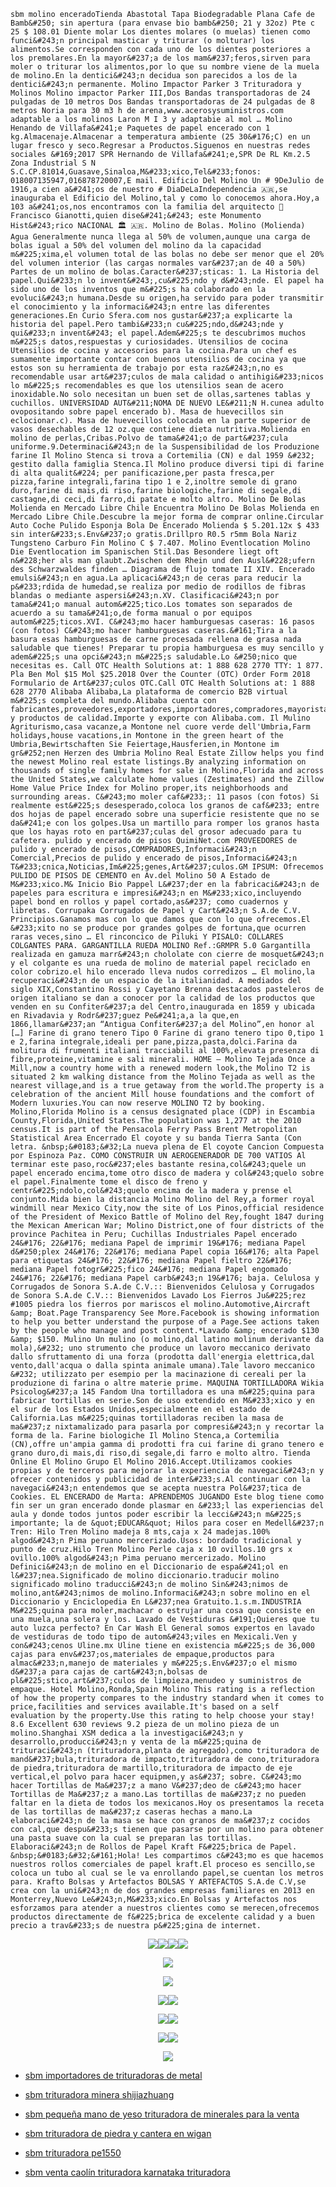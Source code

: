 
```
sbm molino enceradoTienda Abastotal Tapa Biodegradable Plana Cafe de Bamb&#250; sin apertura (para envase bio bamb&#250; 21 y 32oz) Pte c 25 $ 108.01 Diente molar Los dientes molares (o muelas) tienen como funci&#243;n principal masticar y triturar (o molturar) los alimentos.Se corresponden con cada uno de los dientes posteriores a los premolares.En la mayor&#237;a de los mam&#237;feros,sirven para moler o triturar los alimentos,por lo que su nombre viene de la muela de molino.En la dentici&#243;n decidua son parecidos a los de la dentici&#243;n permanente. Molino Impactor Parker 3 Trituradora y Molinos Molino impactor Parker III,Dos Bandas transportadoras de 24 pulgadas de 10 metros Dos Bandas transportadoras de 24 pulgadas de 8 metros Noria para 30 m3 h de arena,www.acerosysuministros.com adaptable a los molinos Laron M I 3 y adaptabie al mol … Molino Henando de Villafa&#241;e Paquetes de papel encerado con 1 kg.Almacenaje.Almacenar a temperatura ambiente (25 30&#176;C) en un lugar fresco y seco.Regresar a Productos.Siguenos en nuestras redes sociales &#169;2017 SPR Hernando de Villafa&#241;e,SPR De RL Km.2.5 Zona Industrial S N S.C.CP.81014,Guasave,Sinaloa,M&#233;xico,Tel&#233;fonos: 018007135947,016878720007,E mail. Edificio Del Molino Un # 9DeJulio de 1916,a cien a&#241;os de nuestro # DiaDeLaIndependencia 🇦🇷,se inauguraba el Edificio del Molino,tal y como lo conocemos ahora.Hoy,a 103 a&#241;os,nos encontramos con la familia del arquitecto 📐 Francisco Gianotti,quien dise&#241;&#243; este Monumento Hist&#243;rico NACIONAL 🏛 🇦🇷. Molino de Bolas. Molino (Molienda) Agua Generalmente nunca llega al 50% de volumen,aunque una carga de bolas igual a 50% del volumen del molino da la capacidad m&#225;xima,el volumen total de las bolas no debe ser menor que el 20% del volumen interior (las cargas normales var&#237;an de 40 a 50%) Partes de un molino de bolas.Caracter&#237;sticas: 1. La Historia del papel.Qui&#233;n lo invent&#243;,cu&#225;ndo y d&#243;nde. El papel ha sido uno de los inventos que m&#225;s ha colaborado en la evoluci&#243;n humana.Desde su origen,ha servido para poder transmitir el conocimiento y la informaci&#243;n entre las diferentes generaciones.En Curio Sfera.com nos gustar&#237;a explicarte la historia del papel.Pero tambi&#233;n cu&#225;ndo,d&#243;nde y qui&#233;n invent&#243; el papel.Adem&#225;s te descubrimos muchos m&#225;s datos,respuestas y curiosidades. Utensilios de cocina Utensilios de cocina y accesorios para la cocina.Para un chef es sumamente importante contar con buenos utensilios de cocina ya que estos son su herramienta de trabajo por esta raz&#243;n,no es recomendable usar art&#237;culos de mala calidad o antihigi&#233;nicos lo m&#225;s recomendables es que los utensilios sean de acero inoxidable.No solo necesitan un buen set de ollas,sartenes tablas y cuchillos. UNIVERSIDAD AUT&#211;NOMA DE NUEVO LE&#211;N H.cunea adulto ovopositando sobre papel encerado b). Masa de huevecillos sin eclocionar.c). Masa de huevecillos colocada en la parte superior de vasos desechables de 12 oz.que contiene dieta nutritiva.Molienda en molino de perlas,Cribas.Polvo de tama&#241;o de part&#237;cula uniforme.9.Determinaci&#243;n de la Suspensibilidad de los Produzione farine Il Molino Stenca si trova a Cortemilia (CN) e dal 1959 &#232; gestito dalla famiglia Stenca.Il Molino produce diversi tipi di farine di alta qualit&#224; per panificazione,per pasta fresca,per pizza,farine integrali,farina tipo 1 e 2,inoltre semole di grano duro,farine di mais,di riso,farine biologiche,farine di segale,di castagne,di ceci,di farro,di patate e molto altro. Molino De Bolas Molienda en Mercado Libre Chile Encuentra Molino De Bolas Molienda en Mercado Libre Chile.Descubre la mejor forma de comprar online.Circular Auto Coche Pulido Esponja Bola De Encerado Molienda $ 5.201.12x $ 433 sin inter&#233;s.Env&#237;o gratis.Drillpro R0.5 r5mm Bola Nariz Tungsteno Carburo Fin Molino C $ 7.407. Molino Eventlocation Molino Die Eventlocation im Spanischen Stil.Das Besondere liegt oft n&#228;her als man glaubt.Zwischen dem Rhein und den Ausl&#228;ufern des Schwarzwaldes finden … Diagrama de flujo tomate II XIV. Encerado emulsi&#243;n en agua.La aplicaci&#243;n de ceras para reducir la p&#233;rdida de humedad,se realiza por medio de rodillos de fibras blandas o mediante aspersi&#243;n.XV. Clasificaci&#243;n por tama&#241;o manual autom&#225;tico.Los tomates son separados de acuerdo a su tama&#241;o,de forma manual o por equipos autom&#225;ticos.XVI. C&#243;mo hacer hamburguesas caseras: 16 pasos (con fotos) C&#243;mo hacer hamburguesas caseras.&#161;Tira a la basura esas hamburguesas de carne procesada rellena de grasa nada saludable que tienes! Preparar tu propia hamburguesa es muy sencillo y adem&#225;s una opci&#243;n m&#225;s saludable.Lo &#250;nico que necesitas es. Call OTC Health Solutions at: 1 888 628 2770 TTY: 1 877. Pla Ben Mol $15 Mol $25.2018 Over the Counter (OTC) Order Form 2018 Formulario de Art&#237;culos OTC.Call OTC Health Solutions at: 1 888 628 2770 Alibaba Alibaba,La plataforma de comercio B2B virtual m&#225;s completa del mundo.Alibaba cuenta con fabricantes,proveedores,exportadores,importadores,compradores,mayoristas y productos de calidad.Importe y exporte con Alibaba.com. Il Mulino Agriturismo,casa vacanze,a Montone nel cuore verde dell'Umbria,Farm holidays,house vacations,in Montone in the green heart of the Umbria,Bewirtschaften Sie Feiertage,Hausferien,in Montone im gr&#252;nen Herzen des Umbria Molino Real Estate Zillow helps you find the newest Molino real estate listings.By analyzing information on thousands of single family homes for sale in Molino,Florida and across the United States,we calculate home values (Zestimates) and the Zillow Home Value Price Index for Molino proper,its neighborhoods and surrounding areas. C&#243;mo moler caf&#233;: 11 pasos (con fotos) Si realmente est&#225;s desesperado,coloca los granos de caf&#233; entre dos hojas de papel encerado sobre una superficie resistente que no se da&#241;e con los golpes.Usa un martillo para romper los granos hasta que los hayas roto en part&#237;culas del grosor adecuado para tu cafetera. pulido y encerado de pisos QuimiNet.com PROVEEDORES de pulido y encerado de pisos,COMPRADORES,Informaci&#243;n Comercial,Precios de pulido y encerado de pisos,Informaci&#243;n T&#233;cnica,Noticias,Im&#225;genes,Art&#237;culos.GM IPSUM: Ofrecemos PULIDO DE PISOS DE CEMENTO en Av.del Molino 50 A Estado de M&#233;xico.M& Inicio Bio Pappel L&#237;der en la fabricaci&#243;n de papeles para escritura e impresi&#243;n en M&#233;xico,incluyendo papel bond en rollos y papel cortado,as&#237; como cuadernos y libretas. Corrupaka Corrugados de Papel y Cart&#243;n S.A.de C.V. Principios.Ganamos mas con lo que damos que con lo que ofrecemos.El &#233;xito no se produce por grandes golpes de fortuna,que ocurren raras veces,sino … El rinconcico de Piluki Y PISALO: COLLARES COLGANTES PARA. GARGANTILLA RUEDA MOLINO Ref.:GRMPR 5.0 Gargantilla realizada en gamuza marr&#243;n chololate con cierre de mosquet&#243;n y el colgante es una rueda de molino de material papel reciclado en color cobrizo.el hilo encerado lleva nudos corredizos … El molino,la recuperaci&#243;n de un espacio de la italianidad. A mediados del siglo XIX,Constantino Rossi y Cayetano Brenna destacados pasteleros de origen italiano se dan a conocer por la calidad de los productos que venden en su Confiter&#237;a del Centro,inaugurada en 1859 y ubicada en Rivadavia y Rodr&#237;guez Pe&#241;a,a la que,en 1866,llamar&#237;an “Antigua Confiter&#237;a del Molino”,en honor al […] Farine di grano tenero Tipo 0 Farine di grano tenero tipo 0,tipo 1 e 2,farina integrale,ideali per pane,pizza,pasta,dolci.Farina da molitura di frumenti italiani tracciabili al 100%,elevata presenza di fibre,proteine,vitamine e sali minerali. HOME — Molino Tejada Once a Mill,now a country home with a renewed modern look,the Molino T2 is situated 2 km walking distance from the Molino Tejada as well as the nearest village,and is a true getaway from the world.The property is a celebration of the ancient Mill house foundations and the comfort of Modern luxuries.You can now reserve MOLINO T2 by booking. Molino,Florida Molino is a census designated place (CDP) in Escambia County,Florida,United States.The population was 1,277 at the 2010 census.It is part of the Pensacola Ferry Pass Brent Metropolitan Statistical Area Encerrado El coyote y su banda Tierra Santa (Con letra. &nbsp;&#0183;&#32;La nueva plena de El coyote Cancion Compuesta por Espinoza Paz. COMO CONSTRUIR UN AEROGENERADOR DE 700 VATIOS Al terminar este paso,roc&#237;eles bastante resina,col&#243;quele un papel encerado encima,tome otro disco de madera y col&#243;quelo sobre el papel.Finalmente tome el disco de freno y centr&#225;ndolo,col&#243;quelo encima de la madera y prense el conjunto.Mida bien la distancia Molino Molino del Rey,a former royal windmill near Mexico City,now the site of Los Pinos,official residence of the President of Mexico Battle of Molino del Rey,fought 1847 during the Mexican American War; Molino District,one of four districts of the province Pachitea in Peru; Cuchillas Industriales Papel encerado 24&#176; 22&#176; mediana Papel de imprimir 19&#176; mediana Papel d&#250;plex 24&#176; 22&#176; mediana Papel copia 16&#176; alta Papel para etiquetas 24&#176; 22&#176; mediana Papel fieltro 22&#176; mediana Papel fotogr&#225;fico 24&#176; mediana Papel engomado 24&#176; 22&#176; mediana Papel carb&#243;n 19&#176; baja. Celulosa y Corrugados de Sonora S.A.de C.V.:: Bienvenidos Celulosa y Corrugados de Sonora S.A.de C.V.:: Bienvenidos Lavado Los Fierros Ju&#225;rez #1005 piedra los fierros por mariscos el molino.Automotive,Aircraft &amp; Boat.Page Transparency See More.Facebook is showing information to help you better understand the purpose of a Page.See actions taken by the people who manage and post content.*Lavado &amp; encerado $130 &amp; $150. Mulino Un mulino (o molino,dal latino molinum derivante da mola),&#232; uno strumento che produce un lavoro meccanico derivato dallo sfruttamento di una forza (prodotta dall'energia elettrica,dal vento,dall'acqua o dalla spinta animale umana).Tale lavoro meccanico &#232; utilizzato per esempio per la macinazione di cereali per la produzione di farina o altre materie prime. MAQUINA TORTILLADORA Wikia Psicolog&#237;a 145 Fandom Una tortilladora es una m&#225;quina para fabricar tortillas en serie.Son de uso extendido en M&#233;xico y en el sur de los Estados Unidos,especialmente en el estado de California.Las m&#225;quinas tortilladoras reciben la masa de ma&#237;z nixtamalizado para pasarla por compresi&#243;n y recortar la forma de la. Farine biologiche Il Molino Stenca,a Cortemilia (CN),offre un'ampia gamma di prodotti fra cui farine di grano tenero e grano duro,di mais,di riso,di segale,di farro e molto altro. Tienda Online El Molino Grupo El Molino 2016.Accept.Utilizamos cookies propias y de terceros para mejorar la experiencia de navegaci&#243;n y ofrecer contenidos y publicidad de inter&#233;s.Al continuar con la navegaci&#243;n entendemos que se acepta nuestra Pol&#237;tica de Cookies. EL ENCERADO de Marta: APRENDEMOS JUGANDO Este blog tiene como fin ser un gran encerado donde plasmar en &#233;l las experiencias del aula y donde todos juntos poder escribir la lecci&#243;n m&#225;s importante; la de &quot;EDUCAR&quot; Hilos para coser en Medell&#237;n Tren: Hilo Tren Molino madeja 8 mts,caja x 24 madejas.100% algod&#243;n Pima peruano mercerizado.Usos: bordado tradicional y punto de cruz.Hilo Tren Molino Perle caja x 10 ovillos.10 grs x ovillo.100% algod&#243;n Pima peruano mercerizado. Molino Definici&#243;n de molino en el Diccionario de espa&#241;ol en l&#237;nea.Significado de molino diccionario.traducir molino significado molino traducci&#243;n de molino Sin&#243;nimos de molino,ant&#243;nimos de molino.Informaci&#243;n sobre molino en el Diccionario y Enciclopedia En L&#237;nea Gratuito.1.s.m.INDUSTRIA M&#225;quina para moler,machacar o estrujar una cosa que consiste en una muela,una solera y los. Lavado de Vestiduras &#191;Quieres que tu auto luzca perfecto? En Car Wash El General somos expertos en lavado de vestiduras de todo tipo de autom&#243;viles en Mexicali.Ven y con&#243;cenos Uline.mx Uline tiene en existencia m&#225;s de 36,000 cajas para env&#237;os,materiales de empaque,productos para almac&#233;n,manejo de materiales y m&#225;s.Env&#237;o el mismo d&#237;a para cajas de cart&#243;n,bolsas de pl&#225;stico,art&#237;culos de limpieza,menudeo y suministros de empaque. Hotel Molino,Ronda,Spain Molino This rating is a reflection of how the property compares to the industry standard when it comes to price,facilities and services available.It's based on a self evaluation by the property.Use this rating to help choose your stay! 8.6 Excellent 630 reviews 9.2 pieza de un molino pieza de un molino.Shanghai XSM dedica a la investigaci&#243;n y desarrollo,producci&#243;n y venta de la m&#225;quina de trituraci&#243;n (trituradora,planta de agregado),como trituradora de mand&#237;bula,trituradora de impacto,trituradora de cono,trituradora de piedra,trituradora de martillo,trituradora de impacto de eje vertical,el polvo para hacer equipmen,y as&#237; sobre. C&#243;mo hacer Tortillas de Ma&#237;z a mano V&#237;deo de c&#243;mo hacer Tortillas de Ma&#237;z a mano.Las tortillas de ma&#237;z no pueden faltar en la dieta de todos los mexicanos.Hoy os presentamos la receta de las tortillas de ma&#237;z caseras hechas a mano.La elaboraci&#243;n de la masa se hace con granos de ma&#237;z cocidos con cal,que despu&#233;s tienen que pasarse por un molino para obtener una pasta suave con la cual se preparan las tortillas. Elaboraci&#243;n de Rollos de Papel Kraft F&#225;brica de Papel. &nbsp;&#0183;&#32;&#161;Hola! Les compartimos c&#243;mo es que hacemos nuestros rollos comerciales de papel kraft.El proceso es sencillo,se coloca un tubo al cual se le va enrollando papel,se cuentan los metros para. Krafto Bolsas y Artefactos BOLSAS Y ARTEFACTOS S.A.de C.V,se crea con la uni&#243;n de dos grandes empresas familiares en 2013 en Monterrey,Nuevo Le&#243;n,M&#233;xico.En Bolsas y Artefactos nos esforzamos para atender a nuestros clientes como se merecen,ofrecemos productos directamente de f&#225;brica de excelente calidad y a buen precio a trav&#233;s de nuestra p&#225;gina de internet. 
```

<div align="center">

<a href="https://es-mill.shibang-china.com/github&k=sbm+molino+encerado"><img src="https://static.shibang-china.com/es/mill/index.jpg"></a><a href="https://es-mill.shibang-china.com/materials.htmlgithub&k=sbm+molino+encerado"><img src="https://static.shibang-china.com/es/mill/materials.jpg"></a><a href="https://es-mill.shibang-china.com/about.htmlgithub&k=sbm+molino+encerado"><img src="https://static.shibang-china.com/es/mill/about.jpg"></a><a href="https://es-mill.shibang-china.com/contact.htmlgithub&k=sbm+molino+encerado"><img src="https://static.shibang-china.com/es/mill/contact.jpg"></a>

<a href="https://es-mill.shibang-china.com/github&k=sbm+molino+encerado"><img src="https://static.shibang-china.com/es/mill/banner.jpg"></a>

<a href="https://swt.shibang-china.com/github&k=sbm+molino+encerado"><img src="https://static.shibang-china.com/es/mill/chat.jpg"></a>

<a href="https://es-mill.shibang-china.com/products/vertical-roller-mill.htmlgithub&k=sbm+molino+encerado"><img src="https://static.shibang-china.com/es/mill/vertical.jpg"></a><a href="https://es-mill.shibang-china.com/products/raymond-mill.htmlgithub&k=sbm+molino+encerado"><img src="https://static.shibang-china.com/es/mill/raymond.jpg"></a>

<a href="https://es-mill.shibang-china.com/products/ultrafine-grinding-mill.htmlgithub&k=sbm+molino+encerado"><img src="https://static.shibang-china.com/es/mill/ultrafine.jpg"></a><a href="https://es-mill.shibang-china.com/products/trapezium-grinding-mill.htmlgithub&k=sbm+molino+encerado"><img src="https://static.shibang-china.com/es/mill/trapezium.jpg"></a>

<a href="https://es-mill.shibang-china.com/products/ball-mill.htmlgithub&k=sbm+molino+encerado"><img src="https://static.shibang-china.com/es/mill/ball.jpg"></a><a href="https://es-mill.shibang-china.com/products/hammer-mill.htmlgithub&k=sbm+molino+encerado"><img src="https://static.shibang-china.com/es/mill/hammer.jpg"></a>

<a href="https://swt.shibang-china.com/github&k=sbm+molino+encerado"><img src="https://static.shibang-china.com/es/mill/case.jpg"></a>

</div>


* [sbm importadores de trituradoras de metal](sbm%20importadores%20de%20trituradoras%20de%20metal.md)

* [sbm trituradora minera shijiazhuang](sbm%20trituradora%20minera%20shijiazhuang.md)

* [sbm pequeña mano de yeso trituradora de minerales para la venta](sbm%20peque%C3%B1a%20mano%20de%20yeso%20trituradora%20de%20minerales%20para%20la%20venta.md)

* [sbm trituradora de piedra y cantera en wigan](sbm%20trituradora%20de%20piedra%20y%20cantera%20en%20wigan.md)

* [sbm trituradora pe1550](sbm%20trituradora%20pe1550.md)

* [sbm venta caolín trituradora karnataka trituradora](sbm%20venta%20caol%C3%ADn%20trituradora%20karnataka%20trituradora.md)